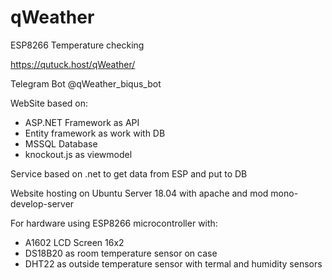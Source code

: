 # qWeather

ESP8266 Temperature checking

https://qutuck.host/qWeather/

Telegram Bot @qWeather_biqus_bot

WebSite based on:
* ASP.NET Framework as API
* Entity framework as work with DB
* MSSQL Database
* knockout.js as viewmodel

Service based on .net to get data from ESP and put to DB

Website hosting on Ubuntu Server 18.04 with apache and mod mono-develop-server 

For hardware using ESP8266 microcontroller with:
* A1602 LCD Screen 16x2
* DS18B20 as room temperature sensor on case
* DHT22 as outside temperature sensor with termal and humidity sensors
